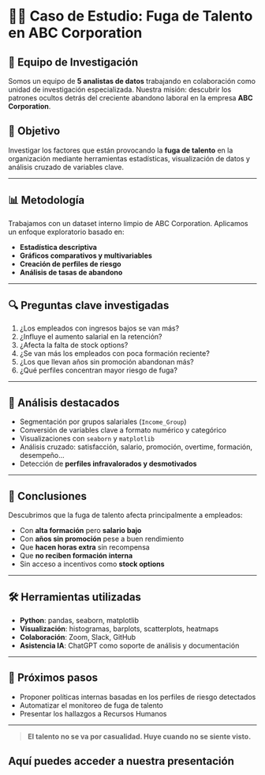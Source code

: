 # 🕵️‍♀️ Caso de Estudio: Fuga de Talento en ABC Corporation

## 👥 Equipo de Investigación

Somos un equipo de **5 analistas de datos** trabajando en colaboración como unidad de investigación especializada. Nuestra misión: descubrir los patrones ocultos detrás del creciente abandono laboral en la empresa **ABC Corporation**.

## 🎯 Objetivo

Investigar los factores que están provocando la **fuga de talento** en la organización mediante herramientas estadísticas, visualización de datos y análisis cruzado de variables clave.

---

## 📊 Metodología

Trabajamos con un dataset interno limpio de ABC Corporation. Aplicamos un enfoque exploratorio basado en:

- **Estadística descriptiva**
- **Gráficos comparativos y multivariables**
- **Creación de perfiles de riesgo**
- **Análisis de tasas de abandono**

---

## 🔍 Preguntas clave investigadas

1. ¿Los empleados con ingresos bajos se van más?
2. ¿Influye el aumento salarial en la retención?
3. ¿Afecta la falta de stock options?
4. ¿Se van más los empleados con poca formación reciente?
5. ¿Los que llevan años sin promoción abandonan más?
6. ¿Qué perfiles concentran mayor riesgo de fuga?

---

## 📁 Análisis destacados

- Segmentación por grupos salariales (`Income_Group`)
- Conversión de variables clave a formato numérico y categórico
- Visualizaciones con `seaborn` y `matplotlib`
- Análisis cruzado: satisfacción, salario, promoción, overtime, formación, desempeño...
- Detección de **perfiles infravalorados y desmotivados**

---

## 🧠 Conclusiones

Descubrimos que la fuga de talento afecta principalmente a empleados:

- Con **alta formación** pero **salario bajo**
- Con **años sin promoción** pese a buen rendimiento
- Que **hacen horas extra** sin recompensa
- Que **no reciben formación interna**
- Sin acceso a incentivos como **stock options**

---

## 🛠️ Herramientas utilizadas

- **Python**: pandas, seaborn, matplotlib
- **Visualización**: histogramas, barplots, scatterplots, heatmaps
- **Colaboración**: Zoom, Slack, GitHub
- **Asistencia IA**: ChatGPT como soporte de análisis y documentación

---

## 🧩 Próximos pasos

- Proponer políticas internas basadas en los perfiles de riesgo detectados
- Automatizar el monitoreo de fuga de talento
- Presentar los hallazgos a Recursos Humanos

---

> **El talento no se va por casualidad. Huye cuando no se siente visto.**

## Aquí puedes acceder a nuestra presentación
